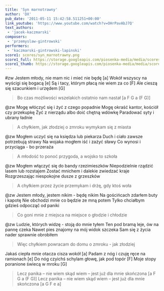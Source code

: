 ```yaml
---
title: 'Syn marnotrawny'
author: 'DX'
pub_date: '2011-05-11 15:42:58.511251+00:00'
link_youtube: 'https://www.youtube.com/watch?v=OHrPavAbJ7Q'
text_authors:
 - 'jacek-kaczmarski'
composers:
 - 'przemyslaw-gintrowski'
performers:
 - 'kaczmarski-gintrowski-lapinski'
score1: scores/syn_marnotrawny.png
score1_full: https://storage.googleapis.com/piosenka-media/media/scores/syn_marnotrawny.png
score1_thumb: https://storage.googleapis.com/piosenka-media/media/scores/syn_marnotrawny.png.180x0_q85_upscale.jpg
---
```


#zw
Jestem młody, nie mam nic i mieć nie będę [a]
Wokół wszyscy na wyścigi się bogacą [e]
Są i tacy, którym płacą nie wiem za co [F]
Ale cieszą się szacunkiem i urzędem [G]
>Bo czas możliwości wszelakich ostatnio nam nastał [a F G a (F G)]

@zw
Mogę włóczyć się i żyć z czego popadnie
Mogę okraść kantor, kościół czy przekupkę
Żyć z nierządu albo doić chętną wdówkę
Paradować syty i ubrany ładnie
>A chyłkiem, jak złodziej o zmroku wymykam się z miasta

@zw
Mogłem uczyć się na księdza lub piekarza
Duch i ciało zawsze potrzebują strawy
Na wojaka mogłem iść i zażyć sławy
Co wynosi i przyciąga - bo przeraża
>A młodość to ponoć przygoda, a wojsko to szkoła

@zw
Mogłem włączyć się do bandy rzezimieszków
Niepodzielnie rządzić lasem lub rozstajem
Zostać mnichem i dalekie zwiedzać kraje
Rozgrzeszając niespokojne dusze z grzeszków
>A chyłkiem przez życie przemykam i drżę, gdy ktoś woła

@zw
Jestem młody, jestem nikim - będę nikim
Na gościńcach zdarłem buty i kapotę
Nie obchodzi mnie co będzie ze mną potem
Tylko chciałbym gdzieś odpocząć od paniki
>Co goni mnie z miejsca na miejsce o głodzie i chłodzie

@zw
Ludzie, których widzę - stoją do mnie tyłem
Ten pod bramą leje, ów na pannę czeka
Nawet pies znajomy na mój widok szczeka
Sam się z życia nader sprawnie obrobiłem
>Więc chyłkiem powracam do domu o zmroku - jak złodziej

Jakaś ciepła mnie otacza cisza wokół  [a]
Padam z nóg i czuję ręce na ramionach  [e]
Do nóg czyichś schylam głowę, jak pod topór [F]
Moje stopy poranione świecą w mroku [G]
>Lecz panika – nie wiem skąd wiem – jest już dla mnie skończona [a F G a (F G)]
>Lecz panika – nie wiem skąd wiem – jest już dla mnie skończona [a G F e a]